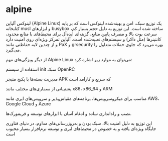 # alpine

لینوکس آلپاین (Alpine Linux) یک توزیع سبک، امن و بهینه‌شده لینوکس است که بر پایه کتابخانه musl و ابزارهای busybox ساخته شده است. این توزیع به دلیل حجم بسیار کم، سرعت بوت بالا و مصرف پایین منابع، گزینه‌ای ایده‌آل برای محیط‌های با منابع محدود، کانتینرها (مثل داکر) و سیستم‌های تعبیه‌شده است. آلپاین تمرکز ویژه‌ای روی امنیت دارد و از چندین لایه حفاظتی مانند PaX و grsecurity بهره می‌برد که جلوی حملات متداول را می‌گیرد.

از دیگر ویژگی‌های مهم Alpine Linux می‌توان به موارد زیر اشاره کرد:

استفاده از سیستم init سبک OpenRC

مدیریت بسته‌ها با پکیج منیجر APK که سریع و کارآمد است

پشتیبانی از معماری‌های مختلف مانند x86، x86_64 و ARM

مناسب برای میکروسرویس‌ها، برنامه‌های مقیاس‌پذیر و سرویس‌های ابری مانند AWS، Google Cloud و Azure

نصب و راه‌اندازی ساده و ادغام آسان با ابزارهای توسعه و فریمورک‌ها.

این توزیع به دلیل امنیت بالا، سبک بودن و به‌روزرسانی‌های مداوم، در دنیای فناوری جایگاه ویژه‌ای یافته و به خصوص در محیط‌های ابری و توسعه نرم‌افزار بسیار محبوب است

